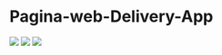# Pagina-web-Delivery-App

<img src="https://i.postimg.cc/9Q7s6PBW/Captura.jpg" />
<img src="https://i.postimg.cc/Dz75x1jp/Captura2.jpg" />
<img src="https://i.postimg.cc/rpbjM7y3/Pantallazo-CUrso.png" />
